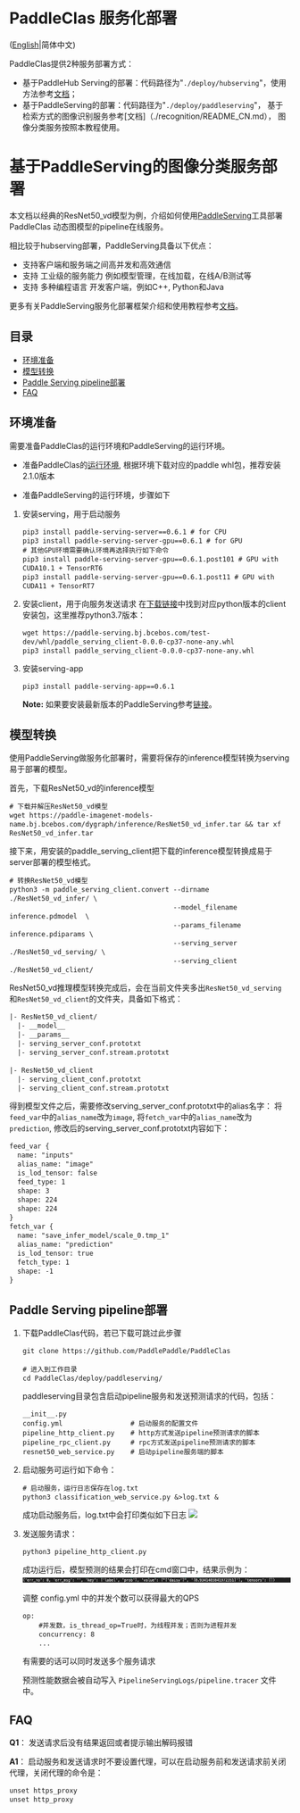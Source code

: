 # PaddleClas 服务化部署

([English](./README.md)|简体中文)

PaddleClas提供2种服务部署方式：
- 基于PaddleHub Serving的部署：代码路径为"`./deploy/hubserving`"，使用方法参考[文档](../../deploy/hubserving/readme.md)；
- 基于PaddleServing的部署：代码路径为"`./deploy/paddleserving`"， 基于检索方式的图像识别服务参考[文档]（./recognition/README_CN.md）， 图像分类服务按照本教程使用。

# 基于PaddleServing的图像分类服务部署

本文档以经典的ResNet50_vd模型为例，介绍如何使用[PaddleServing](https://github.com/PaddlePaddle/Serving/blob/develop/README_CN.md)工具部署PaddleClas
动态图模型的pipeline在线服务。

相比较于hubserving部署，PaddleServing具备以下优点：
- 支持客户端和服务端之间高并发和高效通信
- 支持 工业级的服务能力 例如模型管理，在线加载，在线A/B测试等
- 支持 多种编程语言 开发客户端，例如C++, Python和Java

更多有关PaddleServing服务化部署框架介绍和使用教程参考[文档](https://github.com/PaddlePaddle/Serving/blob/develop/README_CN.md)。

## 目录
- [环境准备](#环境准备)
- [模型转换](#模型转换)
- [Paddle Serving pipeline部署](#部署)
- [FAQ](#FAQ)

<a name="环境准备"></a>
## 环境准备

需要准备PaddleClas的运行环境和PaddleServing的运行环境。

- 准备PaddleClas的[运行环境](../../docs/zh_CN/tutorials/install.md), 根据环境下载对应的paddle whl包，推荐安装2.1.0版本

- 准备PaddleServing的运行环境，步骤如下

1. 安装serving，用于启动服务
    ```
    pip3 install paddle-serving-server==0.6.1 # for CPU
    pip3 install paddle-serving-server-gpu==0.6.1 # for GPU
    # 其他GPU环境需要确认环境再选择执行如下命令
    pip3 install paddle-serving-server-gpu==0.6.1.post101 # GPU with CUDA10.1 + TensorRT6
    pip3 install paddle-serving-server-gpu==0.6.1.post11 # GPU with CUDA11 + TensorRT7
    ```

2. 安装client，用于向服务发送请求
    在[下载链接](https://github.com/PaddlePaddle/Serving/blob/develop/doc/LATEST_PACKAGES.md)中找到对应python版本的client安装包，这里推荐python3.7版本：

    ```
    wget https://paddle-serving.bj.bcebos.com/test-dev/whl/paddle_serving_client-0.0.0-cp37-none-any.whl
    pip3 install paddle_serving_client-0.0.0-cp37-none-any.whl
    ```

3. 安装serving-app
    ```
    pip3 install paddle-serving-app==0.6.1
    ```
    **Note:** 如果要安装最新版本的PaddleServing参考[链接](https://github.com/PaddlePaddle/Serving/blob/develop/doc/LATEST_PACKAGES.md)。

<a name="模型转换"></a>
## 模型转换

使用PaddleServing做服务化部署时，需要将保存的inference模型转换为serving易于部署的模型。

首先，下载ResNet50_vd的inference模型
```
# 下载并解压ResNet50_vd模型
wget https://paddle-imagenet-models-name.bj.bcebos.com/dygraph/inference/ResNet50_vd_infer.tar && tar xf ResNet50_vd_infer.tar
```

接下来，用安装的paddle_serving_client把下载的inference模型转换成易于server部署的模型格式。

```
# 转换ResNet50_vd模型
python3 -m paddle_serving_client.convert --dirname ./ResNet50_vd_infer/ \
                                         --model_filename inference.pdmodel  \
                                         --params_filename inference.pdiparams \
                                         --serving_server ./ResNet50_vd_serving/ \
                                         --serving_client ./ResNet50_vd_client/
```
ResNet50_vd推理模型转换完成后，会在当前文件夹多出`ResNet50_vd_serving` 和`ResNet50_vd_client`的文件夹，具备如下格式：
```
|- ResNet50_vd_client/
  |- __model__  
  |- __params__
  |- serving_server_conf.prototxt  
  |- serving_server_conf.stream.prototxt

|- ResNet50_vd_client
  |- serving_client_conf.prototxt  
  |- serving_client_conf.stream.prototxt

```
得到模型文件之后，需要修改serving_server_conf.prototxt中的alias名字： 将`feed_var`中的`alias_name`改为`image`, 将`fetch_var`中的`alias_name`改为`prediction`, 
修改后的serving_server_conf.prototxt内容如下：
```
feed_var {
  name: "inputs"
  alias_name: "image"
  is_lod_tensor: false
  feed_type: 1
  shape: 3
  shape: 224
  shape: 224
}
fetch_var {
  name: "save_infer_model/scale_0.tmp_1"
  alias_name: "prediction"
  is_lod_tensor: true
  fetch_type: 1
  shape: -1
}
```

<a name="部署"></a>
## Paddle Serving pipeline部署

1. 下载PaddleClas代码，若已下载可跳过此步骤
    ```
    git clone https://github.com/PaddlePaddle/PaddleClas

    # 进入到工作目录
    cd PaddleClas/deploy/paddleserving/
    ```
    paddleserving目录包含启动pipeline服务和发送预测请求的代码，包括：
    ```
    __init__.py
    config.yml                 # 启动服务的配置文件
    pipeline_http_client.py    # http方式发送pipeline预测请求的脚本
    pipeline_rpc_client.py     # rpc方式发送pipeline预测请求的脚本
    resnet50_web_service.py    # 启动pipeline服务端的脚本
    ```

2. 启动服务可运行如下命令：
    ```
    # 启动服务，运行日志保存在log.txt
    python3 classification_web_service.py &>log.txt &
    ```
    成功启动服务后，log.txt中会打印类似如下日志
    ![](./imgs/start_server.png)

3. 发送服务请求：
    ```
    python3 pipeline_http_client.py
    ```
    成功运行后，模型预测的结果会打印在cmd窗口中，结果示例为：
    ![](./imgs/results.png)

    调整 config.yml 中的并发个数可以获得最大的QPS
    ```
    op:
        #并发数，is_thread_op=True时，为线程并发；否则为进程并发
        concurrency: 8
        ...
    ```
    有需要的话可以同时发送多个服务请求

    预测性能数据会被自动写入 `PipelineServingLogs/pipeline.tracer` 文件中。

<a name="FAQ"></a>
## FAQ
**Q1**： 发送请求后没有结果返回或者提示输出解码报错

**A1**： 启动服务和发送请求时不要设置代理，可以在启动服务前和发送请求前关闭代理，关闭代理的命令是：
```
unset https_proxy
unset http_proxy
```
